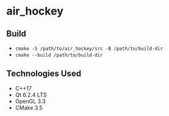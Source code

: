# air_hockey

## Build
- `cmake -S /path/to/air_hockey/src -B /path/to/build-dir`
- `cmake --build /path/to/build-dir`

## Technologies Used
- C++17
- Qt 6.2.4 LTS
- OpenGL 3.3
- CMake 3.5

